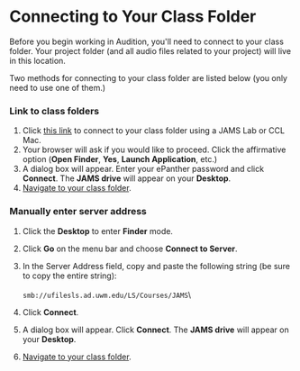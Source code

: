 # Connecting to Your Class Folder

Before you begin working in Audition, you'll need to connect to your class folder. Your project folder (and all audio files related to your project) will live in this location.

Two methods for connecting to your class folder are listed below (you only need to use one of them.)

### Link to class folders

1. Click [this link](smb://ad.uwm.edu/Shares/\_U\_LS/Courses/JAMS) to connect to your class folder using a JAMS Lab or CCL Mac.
2. Your browser will ask if you would like to proceed. Click the affirmative option (**Open Finder**, **Yes**, **Launch Application**, etc.)
3. A dialog box will appear. Enter your ePanther password and click **Connect**. The **JAMS drive** will appear on your **Desktop**.
4. [Navigate to your class folder](https://jjloomis.gitbook.io/file-and-folder-management-mac-os-edition/navigating-folder-tree).

### Manually enter server address

1. Click the **Desktop** to enter **Finder** mode.
2. Click **Go** on the menu bar and choose **Connect to Server**.
3. In the Server Address field, copy and paste the following string (be sure to copy the entire string): \
   \
   `smb://ufilesls.ad.uwm.edu/LS/Courses/JAMS`\

4. Click **Connect**.
5. A dialog box will appear. Click **Connect**. The **JAMS drive** will appear on your **Desktop**.
6. [Navigate to your class folder](https://jjloomis.gitbook.io/file-and-folder-management-mac-os-edition/navigating-folder-tree).
